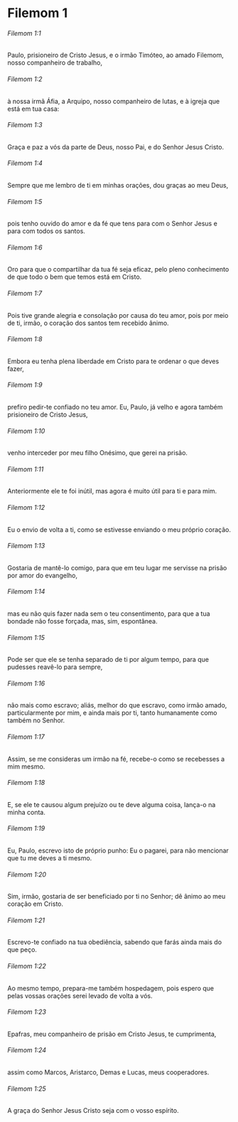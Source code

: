 # Filemom 1

###### Filemom 1:1

Paulo, prisioneiro de Cristo Jesus, e o irmão Timóteo, ao amado Filemom, nosso companheiro de trabalho,

###### Filemom 1:2

à nossa irmã Áfia, a Arquipo, nosso companheiro de lutas, e à igreja que está em tua casa:

###### Filemom 1:3

Graça e paz a vós da parte de Deus, nosso Pai, e do Senhor Jesus Cristo.

###### Filemom 1:4

Sempre que me lembro de ti em minhas orações, dou graças ao meu Deus,

###### Filemom 1:5

pois tenho ouvido do amor e da fé que tens para com o Senhor Jesus e para com todos os santos.

###### Filemom 1:6

Oro para que o compartilhar da tua fé seja eficaz, pelo pleno conhecimento de que todo o bem que temos está em Cristo.

###### Filemom 1:7

Pois tive grande alegria e consolação por causa do teu amor, pois por meio de ti, irmão, o coração dos santos tem recebido ânimo.

###### Filemom 1:8

Embora eu tenha plena liberdade em Cristo para te ordenar o que deves fazer,

###### Filemom 1:9

prefiro pedir-te confiado no teu amor. Eu, Paulo, já velho e agora também prisioneiro de Cristo Jesus,

###### Filemom 1:10

venho interceder por meu filho Onésimo, que gerei na prisão.

###### Filemom 1:11

Anteriormente ele te foi inútil, mas agora é muito útil para ti e para mim.

###### Filemom 1:12

Eu o envio de volta a ti, como se estivesse enviando o meu próprio coração.

###### Filemom 1:13

Gostaria de mantê-lo comigo, para que em teu lugar me servisse na prisão por amor do evangelho,

###### Filemom 1:14

mas eu não quis fazer nada sem o teu consentimento, para que a tua bondade não fosse forçada, mas, sim, espontânea.

###### Filemom 1:15

Pode ser que ele se tenha separado de ti por algum tempo, para que pudesses reavê-lo para sempre,

###### Filemom 1:16

não mais como escravo; aliás, melhor do que escravo, como irmão amado, particularmente por mim, e ainda mais por ti, tanto humanamente como também no Senhor.

###### Filemom 1:17

Assim, se me consideras um irmão na fé, recebe-o como se recebesses a mim mesmo.

###### Filemom 1:18

E, se ele te causou algum prejuízo ou te deve alguma coisa, lança-o na minha conta.

###### Filemom 1:19

Eu, Paulo, escrevo isto de próprio punho: Eu o pagarei, para não mencionar que tu me deves a ti mesmo.

###### Filemom 1:20

Sim, irmão, gostaria de ser beneficiado por ti no Senhor; dê ânimo ao meu coração em Cristo.

###### Filemom 1:21

Escrevo-te confiado na tua obediência, sabendo que farás ainda mais do que peço.

###### Filemom 1:22

Ao mesmo tempo, prepara-me também hospedagem, pois espero que pelas vossas orações serei levado de volta a vós.

###### Filemom 1:23

Epafras, meu companheiro de prisão em Cristo Jesus, te cumprimenta,

###### Filemom 1:24

assim como Marcos, Aristarco, Demas e Lucas, meus cooperadores.

###### Filemom 1:25

A graça do Senhor Jesus Cristo seja com o vosso espírito.

